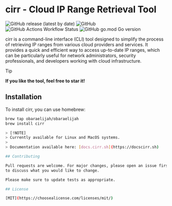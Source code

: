 # cirr - Cloud IP Range Retrieval Tool

![GitHub release (latest by date)](https://img.shields.io/github/v/release/obaraelijah/cirr)
![GitHub](https://img.shields.io/github/license/obaraelijah/cirr)
![GitHub Actions Workflow Status](https://img.shields.io/github/actions/workflow/status/obaraelijah/cirr/releaser.yml)
 ![GitHub go.mod Go version](https://img.shields.io/github/go-mod/go-version/obaraelijah/cirr)
 
 cirr is a command-line interface (CLI) tool designed to simplify the process of retrieving IP ranges from various cloud providers and services. It provides a quick and efficient way to access up-to-date IP ranges, which can be particularly useful for network administrators, security professionals, and developers working with cloud infrastructure.
 
 > [!TIP]
 > **If you like the tool, feel free to star it!**
 
 ## Installation
 
 To install cirr, you can use homebrew:
 
 ```bash title='CLI command'
 brew tap obaraelijah/obaraelijah
 brew install cirr

> [!NOTE]  
> Currently available for Linux and MacOS systems.
> 
> Documentation available here: [docs.cirr.sh](https://docscirr.sh)

## Contributing
 
 Pull requests are welcome. For major changes, please open an issue first
 to discuss what you would like to change.
 
 Please make sure to update tests as appropriate.
 
 ## License
 
 [MIT](https://choosealicense.com/licenses/mit/)